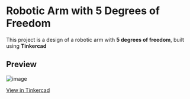 # Robotic Arm with 5 Degrees of Freedom

This project is a design of a robotic arm with **5 degrees of freedom**, built using **Tinkercad**


## Preview
![image](https://github.com/user-attachments/assets/52af0bd3-3225-4fc1-a5b7-a44aa87835b2)

[View in Tinkercad](https://www.tinkercad.com/things/i4GkKYTuHXB-robotic-arm)
